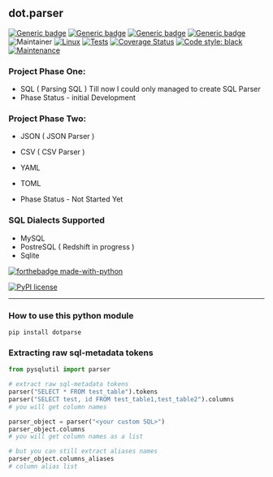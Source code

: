 ## dot.parser

[![Generic badge](https://img.shields.io/badge/python-3.10-success.svg)](https://shields.io/)
[![Generic badge](https://img.shields.io/badge/GUI-WIP-success.svg)](https://shields.io/)
[![Generic badge](https://img.shields.io/badge/CLI-no-red.svg)](https://shields.io/)
[![Generic badge](https://img.shields.io/badge/projectStatus-developing-yellow.svg)](https://shields.io/)
![Maintainer](https://img.shields.io/badge/maintainer-koushikdutta-blue)
[![Linux](https://svgshare.com/i/Zhy.svg)](https://svgshare.com/i/Zhy.svg)
[![Tests](https://github.com/macbre/sql-metadata/actions/workflows/python-ci.yml/badge.svg)](https://github.com/macbre/sql-metadata/actions/workflows/python-ci.yml)
[![Coverage Status](https://coveralls.io/repos/github/macbre/sql-metadata/badge.svg?branch=master&1)](https://coveralls.io/github/macbre/sql-metadata?branch=master)
<a href="https://github.com/psf/black"><img alt="Code style: black" src="https://img.shields.io/badge/code%20style-black-000000.svg"></a>
[![Maintenance](https://img.shields.io/badge/maintained%3F-yes-green.svg)](https://github.com/macbre/sql-metadata/graphs/commit-activity)

### Project Phase One:

- SQL ( Parsing SQL ) Till now I could only managed to create SQL Parser
- Phase Status - initial Development

### Project Phase Two:

- JSON ( JSON Parser )
- CSV ( CSV Parser )
- YAML 
- TOML

- Phase Status - Not Started Yet

### SQL Dialects Supported 

- MySQL
- PostreSQL ( Redshift in progress )
- Sqlite 

[![forthebadge made-with-python](http://ForTheBadge.com/images/badges/made-with-python.svg)](https://www.python.org/)

[![PyPI license](https://img.shields.io/pypi/l/ansicolortags.svg)](https://pypi.python.org/pypi/ansicolortags/)

---

### How to use this python module

```
pip install dotparse
```

### Extracting raw sql-metadata tokens

```python
from pysqlutil import parser

# extract raw sql-metadata tokens
parser("SELECT * FROM test_table").tokens
parser("SELECT test, id FROM test_table1,test_table2").columns
# you will get column names

parser_object = parser("<your custom SQL>")
parser_object.columns
# you will get column names as a list

# but you can still extract aliases names
parser_object.columns_aliases
# column alias list 
```
